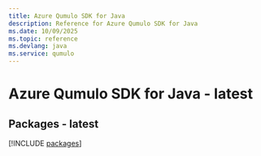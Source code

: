 ```yaml
---
title: Azure Qumulo SDK for Java
description: Reference for Azure Qumulo SDK for Java
ms.date: 10/09/2025
ms.topic: reference
ms.devlang: java
ms.service: qumulo
---
```

# Azure Qumulo SDK for Java - latest
## Packages - latest
[!INCLUDE [packages](qumulo-index.md)]
